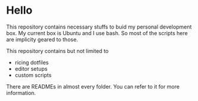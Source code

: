 # Hello

This repository contains necessary stuffs to buid my personal development box.
My current box is Ubuntu and I use bash. So most of the scripts here are implicity geared to those.

This repository contains but not limited to
- ricing dotfiles
- editor setups
- custom scripts

There are READMEs in almost every folder. You can refer to it for more information.
